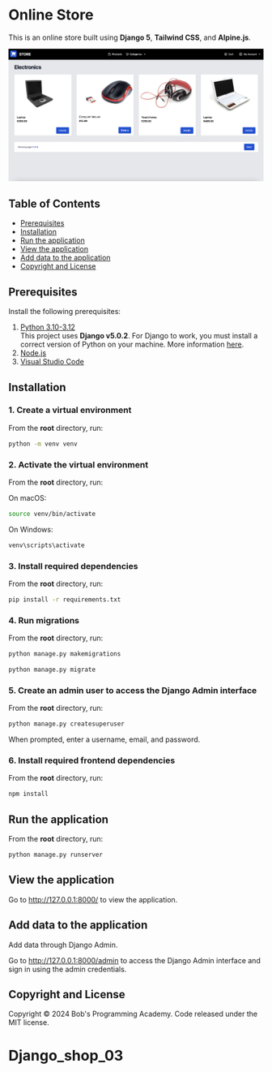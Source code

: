 # Online Store

This is an online store built using **Django 5**, **Tailwind CSS**, and **Alpine.js**.

![plot](https://github.com/BobsProgrammingAcademy/django-tailwind-css-alpinejs-online-store/blob/master/static/img/store.png?raw=true)

## Table of Contents

- [Prerequisites](#prerequisites)
- [Installation](#installation)
- [Run the application](#run-the-application)
- [View the application](#view-the-application)
- [Add data to the application](#add-data-to-the-application)
- [Copyright and License](#copyright-and-license)

## Prerequisites

Install the following prerequisites:

1. [Python 3.10-3.12](https://www.python.org/downloads/)
   <br> This project uses **Django v5.0.2**. For Django to work, you must install a correct version of Python on your machine. More information [here](https://django.readthedocs.io/en/stable/faq/install.html).
2. [Node.js](https://nodejs.org/en/)
3. [Visual Studio Code](https://code.visualstudio.com/download)

## Installation

### 1. Create a virtual environment

From the **root** directory, run:

```bash
python -m venv venv
```

### 2. Activate the virtual environment

From the **root** directory, run:

On macOS:

```bash
source venv/bin/activate
```

On Windows:

```bash
venv\scripts\activate
```

### 3. Install required dependencies

From the **root** directory, run:

```bash
pip install -r requirements.txt
```

### 4. Run migrations

From the **root** directory, run:

```bash
python manage.py makemigrations
```

```bash
python manage.py migrate
```

### 5. Create an admin user to access the Django Admin interface

From the **root** directory, run:

```bash
python manage.py createsuperuser
```

When prompted, enter a username, email, and password.

### 6. Install required frontend dependencies

From the **root** directory, run:

```bash
npm install
```

## Run the application

From the **root** directory, run:

```bash
python manage.py runserver
```

## View the application

Go to http://127.0.0.1:8000/ to view the application.

## Add data to the application

Add data through Django Admin.

Go to http://127.0.0.1:8000/admin to access the Django Admin interface and sign in using the admin credentials.

## Copyright and License

Copyright © 2024 Bob's Programming Academy. Code released under the MIT license.
# Django_shop_03
